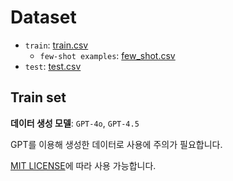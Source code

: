 # Dataset

- `train`: [train.csv](./train.csv)
  - `few-shot examples`: [few_shot.csv](./few_shot.csv)
- `test`: [test.csv](https://dacon.io/competitions/official/236487/data)

## Train set

**데이터 생성 모델**: `GPT-4o`, `GPT-4.5`

GPT를 이용해 생성한 데이터로 사용에 주의가 필요합니다.

[MIT LICENSE](./LICENSE)에 따라 사용 가능합니다.

